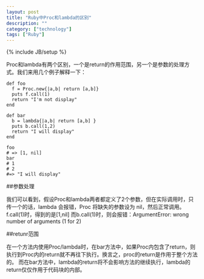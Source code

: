 ```yaml
---
layout: post
title: "Ruby中Proc和lambda的区别"
description: ""
category: ["technology"]
tags: ["Ruby"]
---
```

{% include JB/setup %}

Proc和lambda有两个区别，一个是return的作用范围，另一个是参数的处理方式。我们来用几个例子解释一下：

	def foo
	  f = Proc.new{|a,b| return [a,b]}
	  puts f.call(1)
	  return "I'm not display"
	end

	def bar
	  b = lambda{|a,b| return [a,b] }
	  puts b.call(1,2)
	  return "I will display"
	end

	foo
	# => [1, nil]
	bar
	# 1 
	# 2
	#=> "I will display" 

##参数处理

我们可以看到，假设Proc和lambda两者都定义了2个参数，但在实际调用时，只传一个的话，lambda 会报错，Proc 将缺失的参数设为 nil，然后正常调用。 f.call(1)时，得到的是[1,nil] 而b.call(1)时，则会报错：ArgumentError: wrong number of arguments (1 for 2)

##retunr范围

在一个方法内使用Proc/lambda时，在bar方法中，如果Proc内包含了return，则执行到Proc内的return就不再往下执行。换言之，proc的return是作用于整个方法的。 而在bar方法中，lambda的return将不会影响方法的继续执行，lambda的return仅仅作用于代码块的内部。